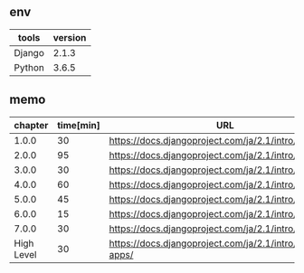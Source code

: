 ## env

| tools  | version |
| ------ | ------- |
| Django | 2.1.3   |
| Python | 3.6.5   |

## memo
| chapter    | time[min] | URL                                                        |
| ---------- | --------- | ---------------------------------------------------------- |
| 1.0.0      | 30        | https://docs.djangoproject.com/ja/2.1/intro/tutorial01/    |
| 2.0.0      | 95        | https://docs.djangoproject.com/ja/2.1/intro/tutorial02/    |
| 3.0.0      | 30        | https://docs.djangoproject.com/ja/2.1/intro/tutorial03/    |
| 4.0.0      | 60        | https://docs.djangoproject.com/ja/2.1/intro/tutorial04/    |
| 5.0.0      | 45        | https://docs.djangoproject.com/ja/2.1/intro/tutorial05/    |
| 6.0.0      | 15        | https://docs.djangoproject.com/ja/2.1/intro/tutorial06/    |
| 7.0.0      | 30        | https://docs.djangoproject.com/ja/2.1/intro/tutorial07/    |
| High Level | 30        | https://docs.djangoproject.com/ja/2.1/intro/reusable-apps/ |
